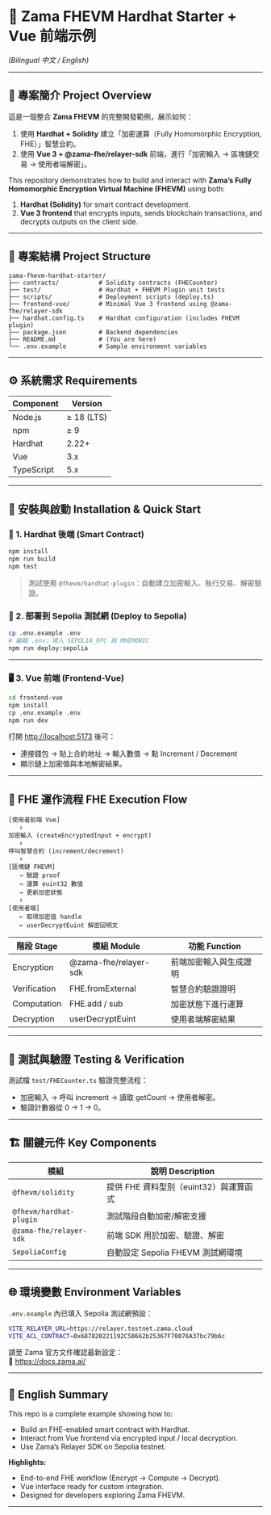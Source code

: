 # 🔐 Zama FHEVM Hardhat Starter + Vue 前端示例  
*(Bilingual 中文 / English)*

---



## 📘 專案簡介 Project Overview

這是一個整合 **Zama FHEVM** 的完整開發範例，展示如何：  
1. 使用 **Hardhat + Solidity** 建立「加密運算（Fully Homomorphic Encryption, FHE）」智慧合約。  
2. 使用 **Vue 3 + @zama-fhe/relayer-sdk** 前端，進行「加密輸入 → 區塊鏈交易 → 使用者端解密」。  

This repository demonstrates how to build and interact with **Zama’s Fully Homomorphic Encryption Virtual Machine (FHEVM)** using both:  
1. **Hardhat (Solidity)** for smart contract development.  
2. **Vue 3 frontend** that encrypts inputs, sends blockchain transactions, and decrypts outputs on the client side.

---

## 🧩 專案結構 Project Structure

```
zama-fhevm-hardhat-starter/
├── contracts/           # Solidity contracts (FHECounter)
├── test/                # Hardhat + FHEVM Plugin unit tests
├── scripts/             # Deployment scripts (deploy.ts)
├── frontend-vue/        # Minimal Vue 3 frontend using @zama-fhe/relayer-sdk
├── hardhat.config.ts    # Hardhat configuration (includes FHEVM plugin)
├── package.json         # Backend dependencies
├── README.md            # (You are here)
└── .env.example         # Sample environment variables
```

---

## ⚙️ 系統需求 Requirements

| Component | Version |
|------------|----------|
| Node.js | ≥ 18 (LTS) |
| npm | ≥ 9 |
| Hardhat | 2.22+ |
| Vue | 3.x |
| TypeScript | 5.x |

---

## 🧱 安裝與啟動 Installation & Quick Start

### 🧭 1. Hardhat 後端 (Smart Contract)

```bash
npm install
npm run build
npm test
```

> 測試使用 `@fhevm/hardhat-plugin`：自動建立加密輸入、執行交易、解密驗證。

### 🚀 2. 部署到 Sepolia 測試網 (Deploy to Sepolia)

```bash
cp .env.example .env
# 編輯 .env，填入 SEPOLIA_RPC 與 MNEMONIC
npm run deploy:sepolia
```

---

### 🖥️ 3. Vue 前端 (Frontend-Vue)

```bash
cd frontend-vue
npm install
cp .env.example .env
npm run dev
```

打開 [http://localhost:5173](http://localhost:5173) 後可：  
- 連接錢包 → 貼上合約地址 → 輸入數值 → 點 Increment / Decrement  
- 顯示鏈上加密值與本地解密結果。

---

## 🔄 FHE 運作流程 FHE Execution Flow

```
[使用者前端 Vue]
   ↓
加密輸入 (createEncryptedInput + encrypt)
   ↓
呼叫智慧合約 (increment/decrement)
   ↓
[區塊鏈 FHEVM]
   → 驗證 proof
   → 運算 euint32 數值
   → 更新加密狀態
   ↓
[使用者端]
   ← 取得加密值 handle
   ← userDecryptEuint 解密回明文
```

| 階段 Stage | 模組 Module | 功能 Function |
|-------------|-------------|----------------|
| Encryption | @zama-fhe/relayer-sdk | 前端加密輸入與生成證明 |
| Verification | FHE.fromExternal | 智慧合約驗證證明 |
| Computation | FHE.add / sub | 加密狀態下進行運算 |
| Decryption | userDecryptEuint | 使用者端解密結果 |

---

## 🧪 測試與驗證 Testing & Verification

測試檔 `test/FHECounter.ts` 驗證完整流程：  
- 加密輸入 → 呼叫 increment → 讀取 getCount → 使用者解密。  
- 驗證計數器從 0 → 1 → 0。

---

## 🏗️ 關鍵元件 Key Components

| 模組 | 說明 Description |
|------|------------------|
| `@fhevm/solidity` | 提供 FHE 資料型別（euint32）與運算函式 |
| `@fhevm/hardhat-plugin` | 測試階段自動加密/解密支援 |
| `@zama-fhe/relayer-sdk` | 前端 SDK 用於加密、驗證、解密 |
| `SepoliaConfig` | 自動設定 Sepolia FHEVM 測試網環境 |

---

## 🌐 環境變數 Environment Variables

`.env.example` 內已填入 Sepolia 測試網預設：  
```bash
VITE_RELAYER_URL=https://relayer.testnet.zama.cloud
VITE_ACL_CONTRACT=0x687820221192C5B662b25367F70076A37bc79b6c
```

請至 Zama 官方文件確認最新設定：  
🔗 https://docs.zama.ai/

---

## 🌟 English Summary

This repo is a complete example showing how to:  
- Build an FHE-enabled smart contract with Hardhat.  
- Interact from Vue frontend via encrypted input / local decryption.  
- Use Zama’s Relayer SDK on Sepolia testnet.  

**Highlights:**  
- End-to-end FHE workflow (Encrypt → Compute → Decrypt).  
- Vue interface ready for custom integration.  
- Designed for developers exploring Zama FHEVM.

---
